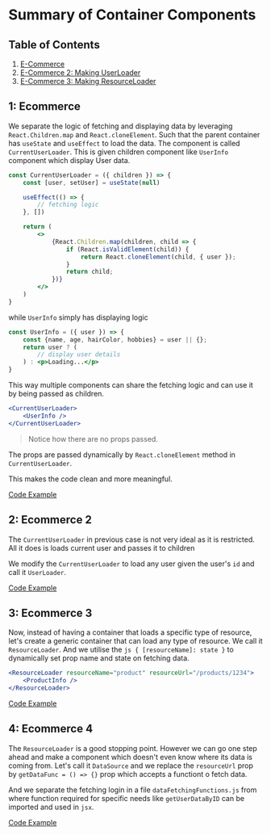 # Summary of Container Components

## Table of Contents
1. [E-Commerce](#1-ecommerce)
2. [E-Commerce 2: Making UserLoader](#2-ecommerce-2)
3. [E-Commerce 3: Making ResourceLoader](#3-ecommerce-3)

## 1: Ecommerce
We separate the logic of fetching and displaying data by leveraging `React.Children.map` and `React.cloneElement`. Such that the parent container has `useState` and `useEffect` to load the data. The component is called `CurrentUserLoader`. This is given children component like `UserInfo` component which display User data.

```jsx
const CurrentUserLoader = ({ children }) => {
    const [user, setUser] = useState(null)

    useEffect(() => {
        // fetching logic
    }, [])

    return (
        <>
            {React.Children.map(children, child => {
                if (React.isValidElement(child)) {
                    return React.cloneElement(child, { user });
                }
                return child;
            })}
        </>
    )
}
```
while `UserInfo` simply has displaying logic
```jsx
const UserInfo = ({ user }) => {
    const {name, age, hairColor, hobbies} = user || {};
    return user ? (
        // display user details
    ) : <p>Loading...</p>
}
```
This way multiple components can share the fetching logic and can use it by being passed as children.
```jsx
<CurrentUserLoader>
    <UserInfo />
</CurrentUserLoader>
```
>Notice how there are no props passed.

The props are passed dynamically by `React.cloneElement` method in `CurrentUserLoader`.

This makes the code clean and more meaningful.

[Code Example](ecommerce/README.md)

## 2: Ecommerce 2
The `CurrentUserLoader` in previous case is not very ideal as it is restricted. All it does is loads current user and passes it to children

We modify the `CurrentUserLoader` to load any user given the user's `id` and call it `UserLoader`.

[Code Example](ecommerce/README.md#making-userloader)

## 3: Ecommerce 3
Now, instead of having a container that loads a specific type of resource, let's create a generic container that can load any type of resource. We call it `ResourceLoader`. And we utilise the `js { [resourceName]: state }` to dynamically set prop name and state on fetching data.

```jsx
<ResourceLoader resourceName="product" resourceUrl="/products/1234">
    <ProductInfo />
</ResourceLoader>
```

[Code Example](ecommerce/README.md#making-resource-loader)

## 4: Ecommerce 4
The `ResourceLoader` is a good stopping point. However we can go one step ahead and make a component which doesn't even know where its data is coming from. Let's call it `DataSource` and we replace the `resourceUrl` prop by `getDataFunc = () => {}` prop which accepts a functiont o fetch data.

And we separate the fetching login in a file `dataFetchingFunctions.js` from where function required for specific needs like `getUserDataByID` can be imported and used in `jsx`.

[Code Example](ecommerce/README.md#making-datasource)